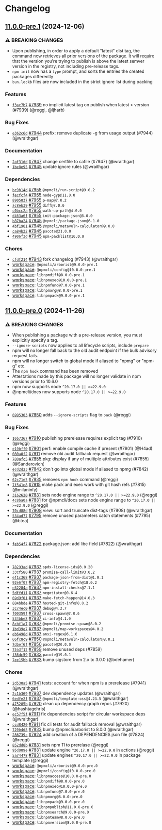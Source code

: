 # Changelog

## [11.0.0-pre.1](https://github.com/npm/cli/compare/v11.0.0-pre.0...v11.0.0-pre.1) (2024-12-06)
### ⚠️ BREAKING CHANGES
* Upon publishing, in order to apply a default "latest" dist tag, the command now retrieves all prior versions of the package. It will require that the version you're trying to publish is above the latest semver version in the registry, not including pre-release tags.
* `npm init` now has a `type` prompt, and sorts the entries the created packages differently
* `bun.lockb` files are now included in the strict ignore list during packing
### Features
* [`f3ac7b7`](https://github.com/npm/cli/commit/f3ac7b7460e1d9e1f9d3d8056317e36bb9813d5d) [#7939](https://github.com/npm/cli/pull/7939) no implicit latest tag on publish when latest > version (#7939) (@reggi, @ljharb)
### Bug Fixes
* [`e362c6d`](https://github.com/npm/cli/commit/e362c6d3a6c8bc0221b8c8a6c3dd623da9e6ae04) [#7944](https://github.com/npm/cli/pull/7944) prefix: remove duplicate -g from usage output (#7944) (@wraithgar)
### Documentation
* [`2af31dd`](https://github.com/npm/cli/commit/2af31dd30f4c226f43ce7295cd0b5fbb3f3cb2a6) [#7947](https://github.com/npm/cli/pull/7947) change certfile to cafile (#7947) (@wraithgar)
* [`1be8e95`](https://github.com/npm/cli/commit/1be8e9500826e7aef041976fd908658f473caf23) [#7945](https://github.com/npm/cli/pull/7945) update ignore rules (@wraithgar)
### Dependencies
* [`bc9b14d`](https://github.com/npm/cli/commit/bc9b14dc35378262c36ef5f59f96455b21a430cc) [#7955](https://github.com/npm/cli/pull/7955) `@npmcli/run-script@9.0.2`
* [`fecfcf4`](https://github.com/npm/cli/commit/fecfcf4987e30cc5ed04b0b77ccc9eb30c2b5c8f) [#7955](https://github.com/npm/cli/pull/7955) `node-gyp@11.0.0`
* [`8905037`](https://github.com/npm/cli/commit/890503767c733a1eacfdd562b01eb37ac253906c) [#7955](https://github.com/npm/cli/pull/7955) `p-map@7.0.2`
* [`ac8eb39`](https://github.com/npm/cli/commit/ac8eb390b0e0a21346fcdc5476ee0b884278b3a9) [#7955](https://github.com/npm/cli/pull/7955) `diff@7.0.0`
* [`c0bcc2a`](https://github.com/npm/cli/commit/c0bcc2a860fec5c86234dec44f5474364c25aefc) [#7955](https://github.com/npm/cli/pull/7955) `walk-up-path@4.0.0`
* [`d463a6f`](https://github.com/npm/cli/commit/d463a6f071da79b7a2151eeeea8a6f6cceea182f) [#7955](https://github.com/npm/cli/pull/7955) `init-package-json@8.0.0`
* [`b87ba24`](https://github.com/npm/cli/commit/b87ba2402ab86532d54b7b4e09b38582c0f11a5e) [#7945](https://github.com/npm/cli/pull/7945) `@npmcli/package-json@6.1.0`
* [`4bf1901`](https://github.com/npm/cli/commit/4bf1901f6dc57748d851ebe82262e9bef85a4ba7) [#7945](https://github.com/npm/cli/pull/7945) `@npmcli/metavuln-calculator@9.0.0`
* [`ca84b22`](https://github.com/npm/cli/commit/ca84b22a18806495c37ef6ee2aecd42a1c7bb7f6) [#7945](https://github.com/npm/cli/pull/7945) `pacote@21.0.0`
* [`4906f3d`](https://github.com/npm/cli/commit/4906f3ddf05c97f6e9832617a22c7ae228b46985) [#7945](https://github.com/npm/cli/pull/7945) `npm-packlist@10.0.0`
### Chores
* [`cfdf214`](https://github.com/npm/cli/commit/cfdf2147b5bfd80c7478486d07cb085de6fb8c4c) [#7943](https://github.com/npm/cli/pull/7943) fork changelog (#7943) (@wraithgar)
* [workspace](https://github.com/npm/cli/releases/tag/arborist-v9.0.0-pre.1): `@npmcli/arborist@9.0.0-pre.1`
* [workspace](https://github.com/npm/cli/releases/tag/config-v10.0.0-pre.1): `@npmcli/config@10.0.0-pre.1`
* [workspace](https://github.com/npm/cli/releases/tag/libnpmdiff-v8.0.0-pre.1): `libnpmdiff@8.0.0-pre.1`
* [workspace](https://github.com/npm/cli/releases/tag/libnpmexec-v10.0.0-pre.1): `libnpmexec@10.0.0-pre.1`
* [workspace](https://github.com/npm/cli/releases/tag/libnpmfund-v7.0.0-pre.1): `libnpmfund@7.0.0-pre.1`
* [workspace](https://github.com/npm/cli/releases/tag/libnpmorg-v8.0.0-pre.1): `libnpmorg@8.0.0-pre.1`
* [workspace](https://github.com/npm/cli/releases/tag/libnpmpack-v9.0.0-pre.1): `libnpmpack@9.0.0-pre.1`

## [11.0.0-pre.0](https://github.com/npm/cli/compare/v10.9.0...v11.0.0-pre.0) (2024-11-26)
### ⚠️ BREAKING CHANGES
* When publishing a package with a pre-release version, you must explicitly specify a tag.
* `--ignore-scripts` now applies to all lifecycle scripts, include `prepare`
* npm will no longer fall back to the old audit endpoint if the bulk advisory request fails.
* npm will no longer switch to global mode if aliased to "npmg" or "npm-g" etc.
* The `npm hook` command has been removed
* Attestations made by this package will no longer validate in npm versions prior to 10.6.0
* npm now supports node `^20.17.0 || >=22.9.0`
* @npmcli/docs now supports node `^20.17.0 || >=22.9.0`
### Features
* [`6995303`](https://github.com/npm/cli/commit/6995303687ab59541b727bf611f73624d1829b6c) [#7850](https://github.com/npm/cli/pull/7850) adds `--ignore-scripts` flag to `pack` (@reggi)
### Bug Fixes
* [`16b7367`](https://github.com/npm/cli/commit/16b7367245a0ea7228a27a43555eefb3c6b16870) [#7910](https://github.com/npm/cli/pull/7910) publishing prerelease requires explicit tag (#7910) (@reggi)
* [`e19bff0`](https://github.com/npm/cli/commit/e19bff0ece79b189497720f076c0b324cb641061) [#7901](https://github.com/npm/cli/pull/7901) perf: enable compile cache if present (#7901) (@H4ad)
* [`080a0f2`](https://github.com/npm/cli/commit/080a0f2d3f09a81f0a5b2992431e0bc7feb8d701) [#7911](https://github.com/npm/cli/pull/7911) remove old audit fallback request (@wraithgar)
* [`780afc5`](https://github.com/npm/cli/commit/780afc50e3a345feb1871a28e33fa48235bc3bd5) [#7855](https://github.com/npm/cli/pull/7855) pkg: display if any of multiple attributes exist (#7855) (@Sanderovich)
* [`ecd2d23`](https://github.com/npm/cli/commit/ecd2d23d429b2fee833e534e679cce97e4190b1b) [#7842](https://github.com/npm/cli/pull/7842) don't go into global mode if aliased to npmg (#7842) (@wraithgar)
* [`62c71e5`](https://github.com/npm/cli/commit/62c71e5128a01283f97bd62da30ddc673bddda0b) [#7835](https://github.com/npm/cli/pull/7835) removes `npm hook` command (@reggi)
* [`7f541e8`](https://github.com/npm/cli/commit/7f541e82a0b2908cc0cfef9a36b714eeab40c029) [#7815](https://github.com/npm/cli/pull/7815) make pack and exec work with git hash refs (#7815) (@milaninfy)
* [`3162620`](https://github.com/npm/cli/commit/316262004747e04dfdcf2628abbc45cd366c86b8) [#7831](https://github.com/npm/cli/pull/7831) sets node engine range to `^20.17.0 || >=22.9.0` (@reggi)
* [`4c8ba0a`](https://github.com/npm/cli/commit/4c8ba0aa678b532146200e4cc082f151983b0d82) [#7831](https://github.com/npm/cli/pull/7831) for @npmcli/docs sets node engine range to `^20.17.0 || >=22.9.0` (@reggi)
* [`70cd88d`](https://github.com/npm/cli/commit/70cd88d95aa06ac96154c14ee262076704af807f) [#7808](https://github.com/npm/cli/pull/7808) view: sort and truncate dist-tags (#7808) (@wraithgar)
* [`534ad77`](https://github.com/npm/cli/commit/534ad7789e5c61f579f44d782bdd18ea3ff1ee20) [#7795](https://github.com/npm/cli/pull/7795) remove unused parameters catch statements (#7795) (@btea)
### Documentation
* [`feb54f7`](https://github.com/npm/cli/commit/feb54f7e9a39bd52519221bae4fafc8bc70f235e) [#7822](https://github.com/npm/cli/pull/7822) package.json: add libc field (#7822) (@wraithgar)
### Dependencies
* [`78293ad`](https://github.com/npm/cli/commit/78293ad9b58b30b373dd69d15ea4e5735e720f55) [#7937](https://github.com/npm/cli/pull/7937) `spdx-license-ids@3.0.20`
* [`33cf580`](https://github.com/npm/cli/commit/33cf5801308b4b0b2a055e842a340135367f8a8d) [#7937](https://github.com/npm/cli/pull/7937) `promise-call-limit@3.0.2`
* [`ef1c368`](https://github.com/npm/cli/commit/ef1c3687b35295993258127ad7a5b0fd323fba8b) [#7937](https://github.com/npm/cli/pull/7937) `package-json-from-dist@1.0.1`
* [`92e6f07`](https://github.com/npm/cli/commit/92e6f076789b3bc39377308b84ee834b98855258) [#7937](https://github.com/npm/cli/pull/7937) `npm-registry-fetch@18.0.2`
* [`e32284a`](https://github.com/npm/cli/commit/e32284a8ebb679e41a2e8f0c8c63cc704296810c) [#7937](https://github.com/npm/cli/pull/7937) `npm-install-checks@7.1.1`
* [`5dffd11`](https://github.com/npm/cli/commit/5dffd112ba85864582b9af688ffc0b6d1a6a0166) [#7937](https://github.com/npm/cli/pull/7937) `negotiator@0.6.4`
* [`69d9f01`](https://github.com/npm/cli/commit/69d9f01ab11cb79bede2bde00423b9511d048c56) [#7937](https://github.com/npm/cli/pull/7937) `make-fetch-happen@14.0.3`
* [`884bbde`](https://github.com/npm/cli/commit/884bbde5a2865722fae0eb4de386f4d55ebdba93) [#7937](https://github.com/npm/cli/pull/7937) `hosted-git-info@8.0.2`
* [`3c74ec0`](https://github.com/npm/cli/commit/3c74ec00e1244178226b88331f703aded3c9d1e2) [#7937](https://github.com/npm/cli/pull/7937) `debug@4.3.7`
* [`f00359f`](https://github.com/npm/cli/commit/f00359f422d00ea6d209d624e2885e072b0a8f60) [#7937](https://github.com/npm/cli/pull/7937) `cross-spawn@7.0.6`
* [`534bbe8`](https://github.com/npm/cli/commit/534bbe8482f04f65c96c34fdd8734be91b29b18a) [#7937](https://github.com/npm/cli/pull/7937) `ci-info@4.1.0`
* [`8cbf1a7`](https://github.com/npm/cli/commit/8cbf1a75e12c586cdf77f03f7494ecb17b7030df) [#7937](https://github.com/npm/cli/pull/7937) `@npmcli/promise-spawn@8.0.2`
* [`1bd39e7`](https://github.com/npm/cli/commit/1bd39e7f766373021cc137fecc3cc3076967b444) [#7937](https://github.com/npm/cli/pull/7937) `@npmcli/map-workspaces@4.0.2`
* [`eb6498d`](https://github.com/npm/cli/commit/eb6498dc543fa117ba4d4bc87c7bc77423e2b72a) [#7937](https://github.com/npm/cli/pull/7937) `ansi-regex@6.1.0`
* [`66fc8c9`](https://github.com/npm/cli/commit/66fc8c997a37b0e28d35cb537fc68f6ed5466a73) [#7850](https://github.com/npm/cli/pull/7850) `@npmcli/metavuln-calculator@8.0.1`
* [`7dbef6f`](https://github.com/npm/cli/commit/7dbef6f3a3ead089b1b8b9fe6b2fa25e24309000) [#7850](https://github.com/npm/cli/pull/7850) `pacote@20.0.0`
* [`75a3f12`](https://github.com/npm/cli/commit/75a3f1228865f426d8790be27f1258e501f2c450) [#7859](https://github.com/npm/cli/pull/7859) remove unused deps (#7859)
* [`f36dc59`](https://github.com/npm/cli/commit/f36dc593ecbfe77439a1d0e31afb5a45de3b8d14) [#7833](https://github.com/npm/cli/pull/7833) `pacote@19.0.1`
* [`7ee15bb`](https://github.com/npm/cli/commit/7ee15bbdc1da0ed85297f47952b66089f29ed3fd) [#7833](https://github.com/npm/cli/pull/7833) bump sigstore from 2.x to 3.0.0 (@bdehamer)
### Chores
* [`2d530a5`](https://github.com/npm/cli/commit/2d530a5db705e72569d4beec02d86a2939b212f3) [#7941](https://github.com/npm/cli/pull/7941) tests: account for when npm is a prerelease (#7941) (@wraithgar)
* [`2c1b369`](https://github.com/npm/cli/commit/2c1b36951b1af9b798ece9392d778d4f9eff2268) [#7937](https://github.com/npm/cli/pull/7937) dev dependency updates (@wraithgar)
* [`6edfe2f`](https://github.com/npm/cli/commit/6edfe2f3a45169b6d194ccd8d366bb8d0e09b4a5) [#7937](https://github.com/npm/cli/pull/7937) `@npmcli/template-oss@4.23.5` (@wraithgar)
* [`475285b`](https://github.com/npm/cli/commit/475285b81e8db441ccadca1273b2bae9d83fc941) [#7920](https://github.com/npm/cli/pull/7920) clean up dependency graph repos (#7920) (@hashtagchris)
* [`ec57f5f`](https://github.com/npm/cli/commit/ec57f5f0831e6e82b87b9ed9ebdfa9fc3d5ba1ee) [#7911](https://github.com/npm/cli/pull/7911) fix dependencies script for circular workspace deps (@wraithgar)
* [`ccd8420`](https://github.com/npm/cli/commit/ccd84201e4e369992289842a5117cb3b531a7a36) [#7911](https://github.com/npm/cli/pull/7911) fix cli tests for audit fallback removal (@wraithgar)
* [`720b4d8`](https://github.com/npm/cli/commit/720b4d807bd2e214a045a9ffa9c56435823a7a05) [#7833](https://github.com/npm/cli/pull/7833) bump @npmcli/arborist to 8.0.0 (@wraithgar)
* [`286739c`](https://github.com/npm/cli/commit/286739c0224bad88c4a38927bafd61973f71098c) [#7824](https://github.com/npm/cli/pull/7824) add creation of a DEPENDENCIES.json file (#7824) (@reggi)
* [`852dd8b`](https://github.com/npm/cli/commit/852dd8bdcb958439d343bcd9fb27fb4f07e95991) [#7831](https://github.com/npm/cli/pull/7831) sets npm 11 to prerelase (@reggi)
* [`95d009e`](https://github.com/npm/cli/commit/95d009e606b187b9e148f4f1119b8a19e5beb7f0) [#7831](https://github.com/npm/cli/pull/7831) update engine `^20.17.0 || >=22.9.0` in actions (@reggi)
* [`5a74478`](https://github.com/npm/cli/commit/5a744782af53d6655669e49d911468934ea5e027) [#7831](https://github.com/npm/cli/pull/7831) update engines `^20.17.0 || >=22.9.0` in package template (@reggi)
* [workspace](https://github.com/npm/cli/releases/tag/arborist-v9.0.0-pre.0): `@npmcli/arborist@9.0.0-pre.0`
* [workspace](https://github.com/npm/cli/releases/tag/config-v10.0.0-pre.0): `@npmcli/config@10.0.0-pre.0`
* [workspace](https://github.com/npm/cli/releases/tag/libnpmaccess-v10.0.0-pre.0): `libnpmaccess@10.0.0-pre.0`
* [workspace](https://github.com/npm/cli/releases/tag/libnpmdiff-v8.0.0-pre.0): `libnpmdiff@8.0.0-pre.0`
* [workspace](https://github.com/npm/cli/releases/tag/libnpmexec-v10.0.0-pre.0): `libnpmexec@10.0.0-pre.0`
* [workspace](https://github.com/npm/cli/releases/tag/libnpmfund-v7.0.0-pre.0): `libnpmfund@7.0.0-pre.0`
* [workspace](https://github.com/npm/cli/releases/tag/libnpmorg-v8.0.0-pre.0): `libnpmorg@8.0.0-pre.0`
* [workspace](https://github.com/npm/cli/releases/tag/libnpmpack-v9.0.0-pre.0): `libnpmpack@9.0.0-pre.0`
* [workspace](https://github.com/npm/cli/releases/tag/libnpmpublish-v11.0.0-pre.0): `libnpmpublish@11.0.0-pre.0`
* [workspace](https://github.com/npm/cli/releases/tag/libnpmsearch-v9.0.0-pre.0): `libnpmsearch@9.0.0-pre.0`
* [workspace](https://github.com/npm/cli/releases/tag/libnpmteam-v8.0.0-pre.0): `libnpmteam@8.0.0-pre.0`
* [workspace](https://github.com/npm/cli/releases/tag/libnpmversion-v8.0.0-pre.0): `libnpmversion@8.0.0-pre.0`
